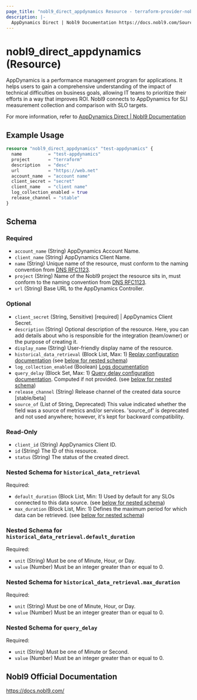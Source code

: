 ```yaml
---
page_title: "nobl9_direct_appdynamics Resource - terraform-provider-nobl9"
description: |-
  AppDynamics Direct | Nobl9 Documentation https://docs.nobl9.com/Sources/appdynamics#appdynamics-direct
---
```


# nobl9_direct_appdynamics (Resource)

AppDynamics is a performance management program for applications. It helps users to gain a comprehensive understanding of the impact of technical difficulties on business goals, allowing IT teams to prioritize their efforts in a way that improves ROI. Nobl9 connects to AppDynamics for SLI measurement collection and comparison with SLO targets.

For more information, refer to [AppDynamics Direct | Nobl9 Documentation](https://docs.nobl9.com/Sources/appdynamics#appdynamics-direct)

## Example Usage

```terraform
resource "nobl9_direct_appdynamics" "test-appdynamics" {
  name          = "test-appdynamics"
  project       = "terraform"
  description   = "desc"
  url           = "https://web.net"
  account_name  = "account name"
  client_secret = "secret"
  client_name   = "client name"
  log_collection_enabled = true
  release_channel = "stable"
}
```

<!-- schema generated by tfplugindocs -->
## Schema

### Required

- `account_name` (String) AppDynamics Account Name.
- `client_name` (String) AppDynamics Client Name.
- `name` (String) Unique name of the resource, must conform to the naming convention from [DNS RFC1123](https://kubernetes.io/docs/concepts/overview/working-with-objects/names/#names).
- `project` (String) Name of the Nobl9 project the resource sits in, must conform to the naming convention from [DNS RFC1123](https://kubernetes.io/docs/concepts/overview/working-with-objects/names/#names).
- `url` (String) Base URL to the AppDynamics Controller.

### Optional

- `client_secret` (String, Sensitive) [required] | AppDynamics Client Secret.
- `description` (String) Optional description of the resource. Here, you can add details about who is responsible for the integration (team/owner) or the purpose of creating it.
- `display_name` (String) User-friendly display name of the resource.
- `historical_data_retrieval` (Block List, Max: 1) [Replay configuration documentation](https://docs.nobl9.com/replay) (see [below for nested schema](#nestedblock--historical_data_retrieval))
- `log_collection_enabled` (Boolean) [Logs documentation](https://docs.nobl9.com/features/slo-troubleshooting/event-logs)
- `query_delay` (Block Set, Max: 1) [Query delay configuration documentation](https://docs.nobl9.com/features/query-delay). Computed if not provided. (see [below for nested schema](#nestedblock--query_delay))
- `release_channel` (String) Release channel of the created data source [stable/beta]
- `source_of` (List of String, Deprecated) This value indicated whether the field was a source of metrics and/or services. 'source_of' is deprecated and not used anywhere; however, it's kept for backward compatibility.

### Read-Only

- `client_id` (String) AppDynamics Client ID.
- `id` (String) The ID of this resource.
- `status` (String) The status of the created direct.

<a id="nestedblock--historical_data_retrieval"></a>
### Nested Schema for `historical_data_retrieval`

Required:

- `default_duration` (Block List, Min: 1) Used by default for any SLOs connected to this data source. (see [below for nested schema](#nestedblock--historical_data_retrieval--default_duration))
- `max_duration` (Block List, Min: 1) Defines the maximum period for which data can be retrieved. (see [below for nested schema](#nestedblock--historical_data_retrieval--max_duration))

<a id="nestedblock--historical_data_retrieval--default_duration"></a>
### Nested Schema for `historical_data_retrieval.default_duration`

Required:

- `unit` (String) Must be one of Minute, Hour, or Day.
- `value` (Number) Must be an integer greater than or equal to 0.


<a id="nestedblock--historical_data_retrieval--max_duration"></a>
### Nested Schema for `historical_data_retrieval.max_duration`

Required:

- `unit` (String) Must be one of Minute, Hour, or Day.
- `value` (Number) Must be an integer greater than or equal to 0.



<a id="nestedblock--query_delay"></a>
### Nested Schema for `query_delay`

Required:

- `unit` (String) Must be one of Minute or Second.
- `value` (Number) Must be an integer greater than or equal to 0.

## Nobl9 Official Documentation

https://docs.nobl9.com/
